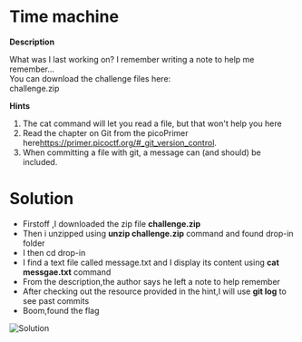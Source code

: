 # Time machine

**Description**

What was I last working on? I remember writing a note to help me remember...\
You can download the challenge files here:\
challenge.zip

**Hints**
1. The cat command will let you read a file, but that won't help you here
1. Read the chapter on Git from the picoPrimer here<https://primer.picoctf.org/#_git_version_control>.
1. When committing a file with git, a message can (and should) be included.

# Solution

* Firstoff ,I downloaded the zip file **challenge.zip**
* Then i unzipped using **unzip challenge.zip** command and found drop-in folder
* I then cd drop-in
* I find a text file called message.txt and I display its content using **cat messgae.txt** command
* From the description,the author says he left a note to help remember
* After checking out the resource provided in the hint,I will use **git log** to see past commits
* Boom,found the flag

![Solution](https://github.com/Bbrnn/picoCTF2024-writeups/assets/113863725/71eab1d9-9f34-4302-b827-c082a2663760)
